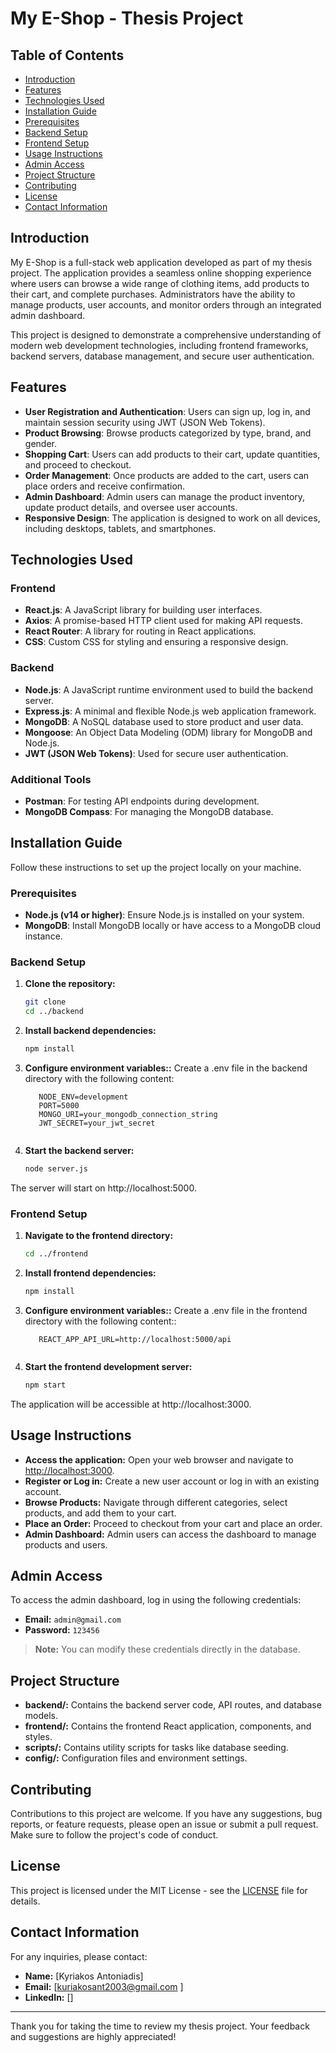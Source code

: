 # My E-Shop - Thesis Project

## Table of Contents
- [Introduction](#introduction)
- [Features](#features)
- [Technologies Used](#technologies-used)
- [Installation Guide](#installation-guide)
- [Prerequisites](#prerequisites)
- [Backend Setup](#backend-setup)
- [Frontend Setup](#frontend-setup)
- [Usage Instructions](#usage-instructions)
- [Admin Access](#admin-access)
- [Project Structure](#project-structure)
- [Contributing](#contributing)
- [License](#license)
- [Contact Information](#contact-information)

## Introduction

My E-Shop is a full-stack web application developed as part of my thesis project. The application provides a seamless online shopping experience where users can browse a wide range of clothing items, add products to their cart, and complete purchases. Administrators have the ability to manage products, user accounts, and monitor orders through an integrated admin dashboard.

This project is designed to demonstrate a comprehensive understanding of modern web development technologies, including frontend frameworks, backend servers, database management, and secure user authentication.

## Features
- **User Registration and Authentication**: Users can sign up, log in, and maintain session security using JWT (JSON Web Tokens).
- **Product Browsing**: Browse products categorized by type, brand, and gender.
- **Shopping Cart**: Users can add products to their cart, update quantities, and proceed to checkout.
- **Order Management**: Once products are added to the cart, users can place orders and receive confirmation.
- **Admin Dashboard**: Admin users can manage the product inventory, update product details, and oversee user accounts.
- **Responsive Design**: The application is designed to work on all devices, including desktops, tablets, and smartphones.

## Technologies Used

### Frontend
- **React.js**: A JavaScript library for building user interfaces.
- **Axios**: A promise-based HTTP client used for making API requests.
- **React Router**: A library for routing in React applications.
- **CSS**: Custom CSS for styling and ensuring a responsive design.

### Backend
- **Node.js**: A JavaScript runtime environment used to build the backend server.
- **Express.js**: A minimal and flexible Node.js web application framework.
- **MongoDB**: A NoSQL database used to store product and user data.
- **Mongoose**: An Object Data Modeling (ODM) library for MongoDB and Node.js.
- **JWT (JSON Web Tokens)**: Used for secure user authentication.

### Additional Tools
- **Postman**: For testing API endpoints during development.
- **MongoDB Compass**: For managing the MongoDB database.

## Installation Guide

Follow these instructions to set up the project locally on your machine.

### Prerequisites
- **Node.js (v14 or higher)**: Ensure Node.js is installed on your system.
- **MongoDB**: Install MongoDB locally or have access to a MongoDB cloud instance.

### Backend Setup

1. **Clone the repository:**
   ```bash
   git clone 
   cd ../backend


2. **Install backend dependencies:**
   ```bash
   npm install

3. **Configure environment variables::**
   Create a .env file in the backend directory with the following content:
   ```env
      NODE_ENV=development
      PORT=5000
      MONGO_URI=your_mongodb_connection_string
      JWT_SECRET=your_jwt_secret


4. **Start the backend server:**
   ```bash
   node server.js

The server will start on http://localhost:5000.


### Frontend Setup

1. **Navigate to the frontend directory:**
   ```bash
   cd ../frontend


2. **Install frontend dependencies:**
   ```bash
   npm install

3. **Configure environment variables::**
   Create a .env file in the frontend directory with the following content::
   ```env
      REACT_APP_API_URL=http://localhost:5000/api


4. **Start the frontend development server:**
   ```bash
   npm start

The application will be accessible at http://localhost:3000.



## Usage Instructions

- **Access the application:** Open your web browser and navigate to [http://localhost:3000](http://localhost:3000).
- **Register or Log in:** Create a new user account or log in with an existing account.
- **Browse Products:** Navigate through different categories, select products, and add them to your cart.
- **Place an Order:** Proceed to checkout from your cart and place an order.
- **Admin Dashboard:** Admin users can access the dashboard to manage products and users.

## Admin Access

To access the admin dashboard, log in using the following credentials:

- **Email:** `admin@gmail.com`
- **Password:** `123456`

> **Note:** You can modify these credentials directly in the database.

## Project Structure

- **backend/:** Contains the backend server code, API routes, and database models.
- **frontend/:** Contains the frontend React application, components, and styles.
- **scripts/:** Contains utility scripts for tasks like database seeding.
- **config/:** Configuration files and environment settings.

## Contributing

Contributions to this project are welcome. If you have any suggestions, bug reports, or feature requests, please open an issue or submit a pull request. Make sure to follow the project's code of conduct.

## License

This project is licensed under the MIT License - see the [LICENSE](LICENSE) file for details.

## Contact Information

For any inquiries, please contact:

- **Name:** [Kyriakos Antoniadis]
- **Email:** [kuriakosant2003@gmail.com ]
- **LinkedIn:** []

---

Thank you for taking the time to review my thesis project. Your feedback and suggestions are highly appreciated!

